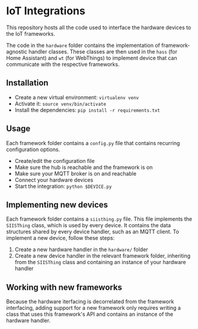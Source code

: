 # IoT Integrations

This repository hosts all the code used to interface the hardware devices to the IoT frameworks.

The code in the `hardware` folder contains the implementation of framework-agnostic handler classes. These classes are then used in the `hass` (for Home Assistant) and `wt` (for WebThings) to implement device that can communicate with the respective frameworks.

## Installation

* Create a new virtual environment: `virtualenv venv`
* Activate it: `source venv/bin/activate`
* Install the dependencies: `pip install -r requirements.txt`

## Usage


Each framework folder contains a `config.py` file that contains recurring configuration options.

* Create/edit the configuration file
* Make sure the hub is reachable and the framework is on
* Make sure your MQTT broker is on and reachable
* Connect your hardware devices
* Start the integration: `python $DEVICE.py`

## Implementing new devices

Each framework folder contains a `siisthing.py` file. This file implements the `SIISThing` class, which is used by every device. It contains the data structures shared by every device handler, such as an MQTT client. To implement a new device, follow these steps:

1. Create a new hardware handler in the `hardware/` folder
2. Create a new device handler in the relevant framework folder, inheriting from the `SIISThing` class and containing an instance of your hardware handler

## Working with new frameworks

Because the hardware iterfacing is decorrelated from the framework interfacing, adding support for a new framework only requires writing a class that uses this framework's API and contains an instance of the hardware handler.